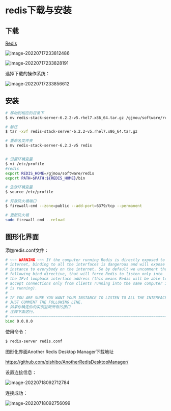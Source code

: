 # redis下载与安装

## 下载

[Redis](https://redis.io/)

![image-20220717233812486](../../md-photo/image-20220717233812486.png)



![image-20220717233828191](../../md-photo/image-20220717233828191.png)



选择下载的操作系统：

![image-20220717233856612](../../md-photo/image-20220717233856612.png)



## 安装

```bash
# 移动到相应的目录下
$ mv redis-stack-server-6.2.2-v5.rhel7.x86_64.tar.gz /gjmou/software/redis/redis-stack-server-6.2.2-v5.rhel7.x86_64.tar.gz

# 解压
$ tar -xvf redis-stack-server-6.2.2-v5.rhel7.x86_64.tar.gz 

# 重命名文件夹
$ mv redis-stack-server-6.2.2-v5 redis


# 设置环境变量
$ vi /etc/profile
#redis
export REDIS_HOME=/gjmou/software/redis
export PATH=$PATH:${REDIS_HOME}/bin

# 生效环境变量
$ source /etc/profile

# 开放防火墙端口
$ firewall-cmd --zone=public --add-port=6379/tcp --permanent 

# 更新防火墙
sudo firewall-cmd --reload
```



## 图形化界面

添加redis.conf文件：

```bash
# ~~~ WARNING ~~~ If the computer running Redis is directly exposed to the
# internet, binding to all the interfaces is dangerous and will expose the
# instance to everybody on the internet. So by default we uncomment the
# following bind directive, that will force Redis to listen only into
# the IPv4 loopback interface address (this means Redis will be able to
# accept connections only from clients running into the same computer it
# is running).
#
# IF YOU ARE SURE YOU WANT YOUR INSTANCE TO LISTEN TO ALL THE INTERFACES
# JUST COMMENT THE FOLLOWING LINE.
# 如果你确定你的实例监听所有的接口  
# 注释下面这行。  
# ~~~~~~~~~~~~~~~~~~~~~~~~~~~~~~~~~~~~~~~~~~~~~~~~~~~~~~~~~~~~~~~~~~~~~~~~
bind 0.0.0.0   
```



使用命令：

```bash
$ redis-server redis.conf
```



图形化界面Another Redis Desktop Manager下载地址

https://github.com/qishibo/AnotherRedisDesktopManager/



设置连接信息：

![image-20220718092712784](../../md-photo/image-20220718092712784.png)



连接成功：

![image-20220718092756099](../../md-photo/image-20220718092756099.png)
